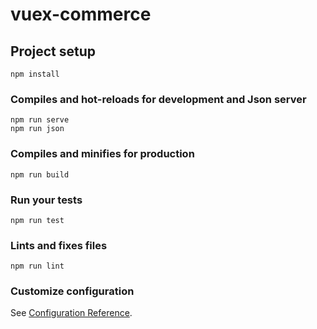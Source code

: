 # vuex-commerce

## Project setup
```
npm install
```

### Compiles and hot-reloads for development and Json server
```
npm run serve
npm run json
```

### Compiles and minifies for production
```
npm run build
```

### Run your tests
```
npm run test
```

### Lints and fixes files
```
npm run lint
```

### Customize configuration
See [Configuration Reference](https://cli.vuejs.org/config/).
